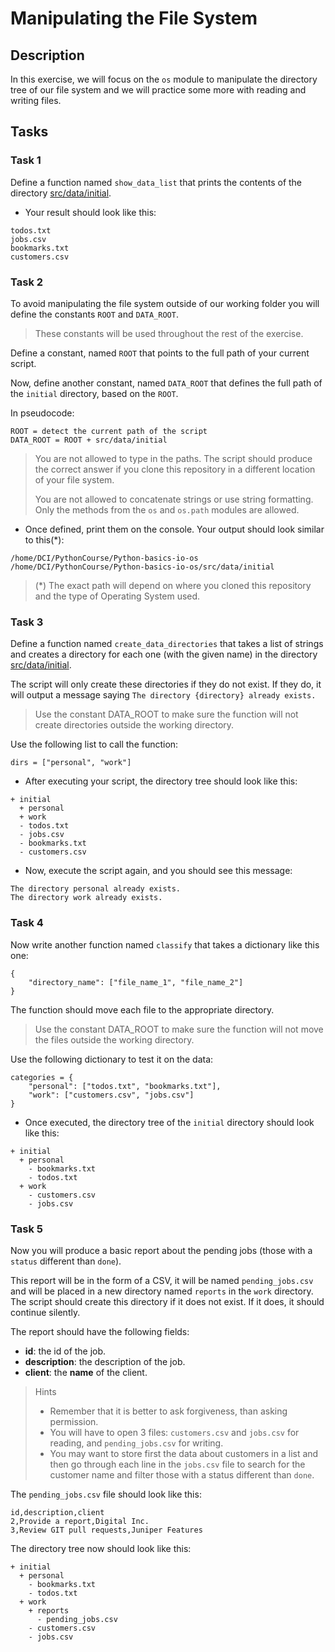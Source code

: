 # Manipulating the File System

## Description

In this exercise, we will focus on the `os` module to manipulate the directory tree of our file system and we will practice some more with reading and writing files.

##

## Tasks

###

### Task 1

Define a function named `show_data_list` that prints the contents of the directory [src/data/initial](src/data/initial).

- Your result should look like this:

```
todos.txt
jobs.csv
bookmarks.txt
customers.csv
```

###

### Task 2

To avoid manipulating the file system outside of our working folder you will define the constants `ROOT` and `DATA_ROOT`.

> These constants will be used throughout the rest of the exercise.

Define a constant, named `ROOT` that points to the full path of your current script.

Now, define another constant, named `DATA_ROOT` that defines the full path of the `initial` directory, based on the `ROOT`.

In pseudocode:

```
ROOT = detect the current path of the script
DATA_ROOT = ROOT + src/data/initial
```

> You are not allowed to type in the paths. The script should produce the correct answer if you clone this repository in a different location of your file system.
>
> You are not allowed to concatenate strings or use string formatting. Only the methods from the `os` and `os.path` modules are allowed.

- Once defined, print them on the console. Your output should look similar to this(*):

```
/home/DCI/PythonCourse/Python-basics-io-os
/home/DCI/PythonCourse/Python-basics-io-os/src/data/initial
```

> (\*) The exact path will depend on where you cloned this repository and the type of Operating System used.

###

### Task 3

Define a function named `create_data_directories` that takes a list of strings and creates a directory for each one (with the given name) in the directory [src/data/initial](src/data/initial).

The script will only create these directories if they do not exist. If they do, it will output a message saying `The directory {directory} already exists.`

> Use the constant DATA_ROOT to make sure the function will not create directories outside the working directory.

Use the following list to call the function:

```
dirs = ["personal", "work"]
```

- After executing your script, the directory tree should look like this:

```
+ initial
  + personal
  + work
  - todos.txt
  - jobs.csv
  - bookmarks.txt
  - customers.csv
```

- Now, execute the script again, and you should see this message:

```
The directory personal already exists.
The directory work already exists.
```

###

### Task 4

Now write another function named `classify` that takes a dictionary like this one:

```
{
    "directory_name": ["file_name_1", "file_name_2"]
}
```

The function should move each file to the appropriate directory.

> Use the constant DATA_ROOT to make sure the function will not move the files outside the working directory.

Use the following dictionary to test it on the data:

```
categories = {
    "personal": ["todos.txt", "bookmarks.txt"],
    "work": ["customers.csv", "jobs.csv"]
}
```

- Once executed, the directory tree of the `initial` directory should look like this:

```
+ initial
  + personal
    - bookmarks.txt
    - todos.txt
  + work
    - customers.csv
    - jobs.csv
```

###

### Task 5

Now you will produce a basic report about the pending jobs (those with a `status` different than `done`).

This report will be in the form of a CSV, it will be named `pending_jobs.csv` and will be placed in a new directory named `reports` in the `work` directory. The script should create this directory if it does not exist. If it does, it should continue silently.

The report should have the following fields:

- **id**: the id of the job.
- **description**: the description of the job.
- **client**: the **name** of the client.

> Hints
>
> - Remember that it is better to ask forgiveness, than asking permission.
> - You will have to open 3 files: `customers.csv` and `jobs.csv` for reading, and `pending_jobs.csv` for writing.
> - You may want to store first the data about customers in a list and then go through each line in the `jobs.csv` file to search for the customer name and filter those with a status different than `done`.

The `pending_jobs.csv` file should look like this:

```
id,description,client
2,Provide a report,Digital Inc.
3,Review GIT pull requests,Juniper Features

```

The directory tree now should look like this:

```
+ initial
  + personal
    - bookmarks.txt
    - todos.txt
  + work
    + reports
      - pending_jobs.csv
    - customers.csv
    - jobs.csv
```
